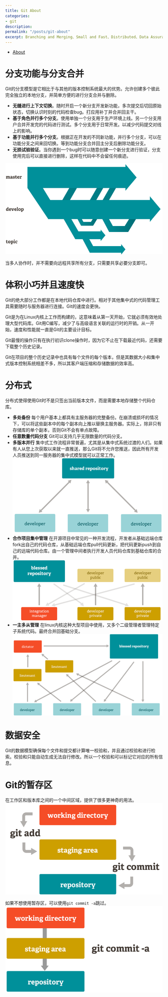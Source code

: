 ```yaml
---
title: Git About
categories:
- git
description: 
permalink: "/posts/git-about"
excerpt: Branching and Merging、Small and Fast、Distributed、Data Assurance、Staging Area、Free and Open Source、Trademark。
---
```


+ [About](https://git-scm.com/about)

# 分支功能与分支合并

Git的分支模型是它相比于与其他的版本控制系统最大的优势。允许创建多个彼此完全独立的本地分支，并简单方便的进行分支合并与删除。

+ **无缝进行上下文切换**。随时开启一个新分支开发新功能，多次提交后切回原始状态，切换认识时刻的代码检查bug。打应用补丁并合并回主干。
+ **基于角色并行多个分支**。使用单独一个分支用于生产环境上线。另一个分支用户合并开发完的代码进行测试。多个分支用于日常开发。以减少代码提交对线上的影响。
+ **基于功能并行多个分支**。根据正在开发的不同新功能，并行多个分支，可以在功能分支之间来回切换。等到功能分支合并回主分支后删除功能分支。
+ **无损试验验证**。当你遇到一个bug时可以随意创建一个新分支进行验证，分支使用完后可以直接进行删除，这样在代码中不会留任何痕迹。

![分支](/assets/images/git/branches@2x.png)

当多人协作时，并不需要向远程共享所有分支，只需要共享必要分支即可。

# 体积小巧并且速度快

Git的绝大部分工作都是在本地代码仓库中进行。相对于其他集中式的代码管理工具需要随时与服务器进行连接。Git的速度会更快。

Git是为在Linux内核上工作而构建的，这意味着从第一天开始，它就必须有效地处理大型代码库。Git用C编写，减少了与高级语言关联的运行时的开销。从一开始，速度和性能就一直是Git的主要设计目标。

Git最慢的操作只有在执行初识clone操作时，因为它不止在下载最近代码，还需要下载整个历史记录。

Git在项目的整个历史记录中也具有每个文件的每个版本，但是其数据大小和集中式版本控制系统相差不多，所以其客户端压缩和存储数据的效率高。

# 分布式

分布式使得使用Git时不是只签出当前版本文件，而是需要本地存储整个代码仓库。

+ **多处备份** 每个用户基本上都具有主服务器的完整备份。在崩溃或损坏的情况下，可以将这些副本中的每个副本向上推以替换主服务器。实际上，除非只有存储库的单个副本，否则Git不会有单点故障。
+ **任意数量代码分支** Git可以支持几乎无限数量的代码分支。
+ **多版本并行** 集中式工作流程非常普遍，尤其是从集中式系统过渡的人们。如果有人从您上次获取以来就一直推送，那么Git将不允许您推送，因此所有开发人员推送到同一服务器的集中式模型就可以正常工作。
![多端开发](/assets/images/git/workflow-a@2x.png)
+ **合作项目集中管理** 在开源项目中常见的一种开发流程，开发者从基础远端仓库fork出自己的代码仓库，从基础远端仓库pull代码更新，把代码更新push到自己的远端代码仓库。由一个管理中间者执行开发人员代码仓库到基础仓库的合并。
![多端开发](/assets/images/git/workflow-b@2x.png)
+ **一主多从管理** 在linux内核这种大型项目中使用，又多个二级管理者管理特定子系统代码。最终合并回基础分支。
![多端开发](/assets/images/git/workflow-c@2x.png)

# 数据安全

Git的数据模型确保每个文件和提交都计算唯一校验和，并且通过校验和进行检索。校验和只能自动生成无法自行修改。所以一个校验和可以标记它对应的所有信息。

# Git的暂存区

在工作区和版本库之间的一个中间区域，提供了很多更神奇的用法。
![暂存区](/assets/images/git/index1@2x.png)

如果不想使用暂存区，可以使用`git commit -a`跳过。
![跳过暂存区](/assets/images/git/index2@2x.png)